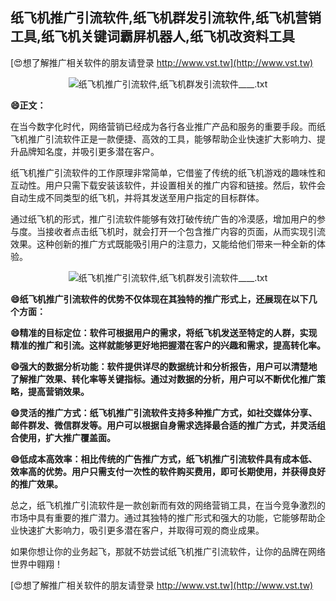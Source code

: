 ## **纸飞机推广引流软件,纸飞机群发引流软件,纸飞机营销工具,纸飞机关键词霸屏机器人,纸飞机改资料工具**

[😍想了解推广相关软件的朋友请登录 http://www.vst.tw](http://www.vst.tw)

 <center><img src="https://vst.tw/MP4/tuiguang/png/4.png" alt="纸飞机推广引流软件,纸飞机群发引流软件____.txt"></center>

**😄正文：**

在当今数字化时代，网络营销已经成为各行各业推广产品和服务的重要手段。而纸飞机推广引流软件正是一款便捷、高效的工具，能够帮助企业快速扩大影响力、提升品牌知名度，并吸引更多潜在客户。

纸飞机推广引流软件的工作原理非常简单，它借鉴了传统的纸飞机游戏的趣味性和互动性。用户只需下载安装该软件，并设置相关的推广内容和链接。然后，软件会自动生成不同类型的纸飞机，并将其发送至用户指定的目标群体。

通过纸飞机的形式，推广引流软件能够有效打破传统广告的冷漠感，增加用户的参与度。当接收者点击纸飞机时，就会打开一个包含推广内容的页面，从而实现引流效果。这种创新的推广方式既能吸引用户的注意力，又能给他们带来一种全新的体验。

 <center><img src="https://vst.tw/MP4/tuiguang/png/3.png" alt="纸飞机推广引流软件,纸飞机群发引流软件____.txt"></center>

**😄纸飞机推广引流软件的优势不仅体现在其独特的推广形式上，还展现在以下几个方面：**

**😄精准的目标定位：软件可根据用户的需求，将纸飞机发送至特定的人群，实现精准的推广和引流。这样就能够更好地把握潜在客户的兴趣和需求，提高转化率。**

**😄强大的数据分析功能：软件提供详尽的数据统计和分析报告，用户可以清楚地了解推广效果、转化率等关键指标。通过对数据的分析，用户可以不断优化推广策略，提高营销效果。**

**😄灵活的推广方式：纸飞机推广引流软件支持多种推广方式，如社交媒体分享、邮件群发、微信群发等。用户可以根据自身需求选择最合适的推广方式，并灵活组合使用，扩大推广覆盖面。**

**😄低成本高效率：相比传统的广告推广方式，纸飞机推广引流软件具有成本低、效率高的优势。用户只需支付一次性的软件购买费用，即可长期使用，并获得良好的推广效果。**

总之，纸飞机推广引流软件是一款创新而有效的网络营销工具，在当今竞争激烈的市场中具有重要的推广潜力。通过其独特的推广形式和强大的功能，它能够帮助企业快速扩大影响力，吸引更多潜在客户，并取得可观的商业成果。

如果你想让你的业务起飞，那就不妨尝试纸飞机推广引流软件，让你的品牌在网络世界中翱翔！

[😍想了解推广相关软件的朋友请登录 http://www.vst.tw](http://www.vst.tw)



